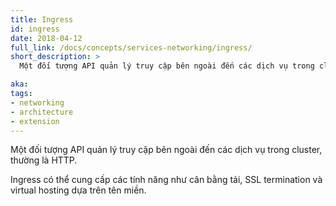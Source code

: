 ```yaml
---
title: Ingress
id: ingress
date: 2018-04-12
full_link: /docs/concepts/services-networking/ingress/
short_description: >
  Một đối tượng API quản lý truy cập bên ngoài đến các dịch vụ trong cluster, thường là HTTP.

aka: 
tags:
- networking
- architecture
- extension
---
```

 Một đối tượng API quản lý truy cập bên ngoài đến các dịch vụ trong cluster, thường là HTTP.

<!--more--> 

Ingress có thể cung cấp các tính năng như cân bằng tải, SSL termination và virtual hosting dựa trên tên miền.
